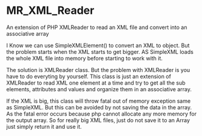 # MR_XML_Reader
An extension of PHP XMLReader to read an XML file and convert into an associative array

I Know we can use SimpleXMLElement() to convert an XML to object. But the problem starts when the XML starts to get bigger.
AS SimpleXML loads the whole XML file into memory before starting to work with it.

The solution is XMLReader class. But the problem with XMLReader is you have to do everyting by yourself. This class is
just an extension of XMLReader to read XML one element at a time and try to get all the sub elements, attributes and values
and organize them in an associative array.

If the XML is big, this class will throw fatal out of memory exception same as SimpleXML. But this can be
avoided by not saving the data in the array. As the fatal error occurs because php cannot allocate any more memory
for the output array. So for really big XML files, just do not save it to an Array just simply return it and use it.

